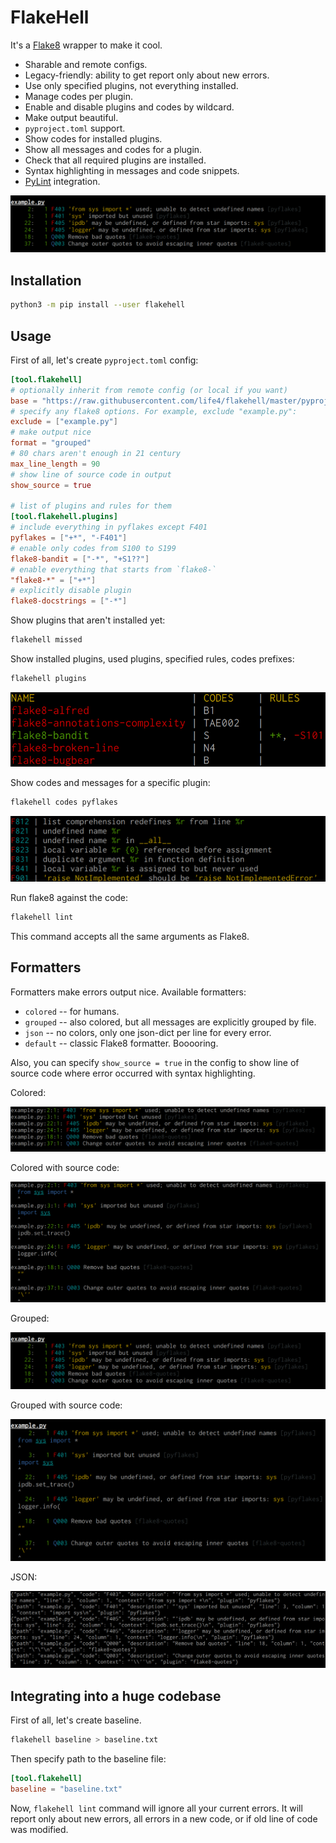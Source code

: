 # FlakeHell

It's a [Flake8](https://gitlab.com/pycqa/flake8) wrapper to make it cool.

+ Sharable and remote configs.
+ Legacy-friendly: ability to get report only about new errors.
+ Use only specified plugins, not everything installed.
+ Manage codes per plugin.
+ Enable and disable plugins and codes by wildcard.
+ Make output beautiful.
+ `pyproject.toml` support.
+ Show codes for installed plugins.
+ Show all messages and codes for a plugin.
+ Check that all required plugins are installed.
+ Syntax highlighting in messages and code snippets.
+ [PyLint](https://github.com/PyCQA/pylint) integration.

![output example](./assets/grouped.png)

## Installation

```bash
python3 -m pip install --user flakehell
```

## Usage

First of all, let's create `pyproject.toml` config:

```toml
[tool.flakehell]
# optionally inherit from remote config (or local if you want)
base = "https://raw.githubusercontent.com/life4/flakehell/master/pyproject.toml"
# specify any flake8 options. For example, exclude "example.py":
exclude = ["example.py"]
# make output nice
format = "grouped"
# 80 chars aren't enough in 21 century
max_line_length = 90
# show line of source code in output
show_source = true

# list of plugins and rules for them
[tool.flakehell.plugins]
# include everything in pyflakes except F401
pyflakes = ["+*", "-F401"]
# enable only codes from S100 to S199
flake8-bandit = ["-*", "+S1??"]
# enable everything that starts from `flake8-`
"flake8-*" = ["+*"]
# explicitly disable plugin
flake8-docstrings = ["-*"]
```

Show plugins that aren't installed yet:

```bash
flakehell missed
```

Show installed plugins, used plugins, specified rules, codes prefixes:

```bash
flakehell plugins
```

![plugins command output](./assets/plugins.png)

Show codes and messages for a specific plugin:

```bash
flakehell codes pyflakes
```

![codes command output](./assets/codes.png)

Run flake8 against the code:

```bash
flakehell lint
```

This command accepts all the same arguments as Flake8.

## Formatters

Formatters make errors output nice. Available formatters:

+ `colored` -- for humans.
+ `grouped` -- also colored, but all messages are explicitly grouped by file.
+ `json` -- no colors, only one json-dict per line for every error.
+ `default` -- classic Flake8 formatter. Booooring.

Also, you can specify `show_source = true` in the config to show line of source code where error occurred with syntax highlighting.

Colored:

![colored](./assets/colored.png)

Colored with source code:

![colored](./assets/colored-source.png)

Grouped:

![grouped](./assets/grouped.png)

Grouped with source code:

![grouped](./assets/grouped-source.png)

JSON:

![json](./assets/json.png)

## Integrating into a huge codebase

First of all, let's create baseline.

```bash
flakehell baseline > baseline.txt
```

Then specify path to the baseline file:

```toml
[tool.flakehell]
baseline = "baseline.txt"
```

Now, `flakehell lint` command will ignore all your current errors. It will report only about new errors, all errors in a new code, or if old line of code was modified.
